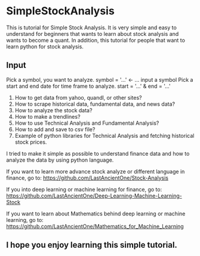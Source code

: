 # SimpleStockAnalysis

This is tutorial for Simple Stock Analysis. It is very simple and easy to understand for beginners that wants to learn about stock analysis and wants to become a quant. In addition, this tutorial for people that want to learn python for stock analysis. 

## Input
Pick a symbol, you want to analyze. symbol = '...' <- ... input a symbol
Pick a start and end date for time frame to analyze. start = '...' & end = '...'

1. How to get data from yahoo, quandl, or other sites?
2. How to scrape historical data, fundamental data, and news data?
3. How to analyze the stock data?
4. How to make a trendlines?
5. How to use Technical Analysis and Fundamental Analysis?
6. How to add and save to csv file?
7. Example of python libraries for Technical Analysis and fetching historical stock prices.

I tried to make it simple as possible to understand finance data and how to analyze the data by using python language.


If you want to learn more advance stock analyze or different language in finance, go to:
https://github.com/LastAncientOne/Stock-Analysis

If you into deep learning or machine learning for finance, go to:
https://github.com/LastAncientOne/Deep-Learning-Machine-Learning-Stock

If you want to learn about Mathematics behind deep learning or machine learning, go to:
https://github.com/LastAncientOne/Mathematics_for_Machine_Learning


## I hope you enjoy learning this simple tutorial.
